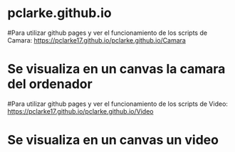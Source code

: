 # pclarke.github.io

#Para utilizar github pages y ver el funcionamiento de los scripts de Camara:
https://pclarke17.github.io/pclarke.github.io/Camara
# Se visualiza en un canvas la camara del ordenador



#Para utilizar github pages y ver el funcionamiento de los scripts de Video:
https://pclarke17.github.io/pclarke.github.io/Video
# Se visualiza en un canvas un video 

